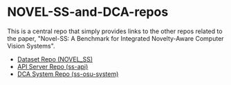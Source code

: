 # NOVEL-SS-and-DCA-repos
This is a central repo that simply provides links to the other repos related to the paper, "Novel-SS: A Benchmark for Integrated Novelty-Aware Computer Vision Systems".

- [Dataset Repo (NOVEL_SS)](https://github.com/Irenetema/NOVEL_SS)
- [API Server Repo (ss-api)](https://github.com/guyera/ss-api)
- [DCA System Repo (ss-osu-system)](https://github.com/guyera/ss-osu-system)

